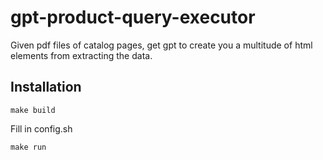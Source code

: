 # gpt-product-query-executor

Given pdf files of catalog pages, get gpt to create you a multitude of html elements from extracting the data.

## Installation

```make build```

Fill in config.sh

```make run```